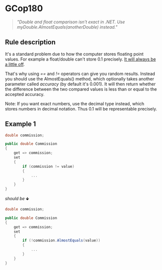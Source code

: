 ﻿# GCop180

> *"Double and float comparison isn't exact in .NET. Use myDouble.AlmostEquals(anotherDouble) instead."*


## Rule description
It's a standard problem due to how the computer stores floating point values. For example a float/double can't store 0.1 precisely. [It will always be a little off](https://stackoverflow.com/questions/1398753/comparing-double-values-in-c-sharp). 

That's why using *==* and *!=* operators can give you random results. Instead you should use the AlmostEquals() method, which optionally takes another parameter called *accuracy* (by default it's 0.001). It will then return whether the difference between the two compared values is less than or equal to the accepted accuracy.

Note: If you want exact numbers, use the decimal type instead, which stores numbers in decimal notation. Thus 0.1 will be representable precisely.

## Example 1
```csharp
double commission;

public double Commission
{
    get => commission;    
    set
    {
    	if (commission != value)
    	{
            ...
    	}
    }
}
```
*should be* 🡻

```csharp
double commission;

public double Commission
{
    get => commission;    
    set
    {
    	if (!commission.AlmostEquals(value))
    	{
            ...
    	}
    }
}
```
